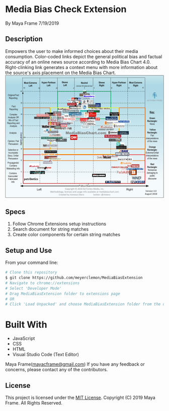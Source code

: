# Media Bias Check Extension
By Maya Frame 7/19/2019
## Description
Empowers the user to make informed choices about their media consumption. Color-coded links depict the general political bias and factual accuracy of an online news source according to Media Bias Chart 4.0.
Right-clinking link generates a context menu with more information about the source's axis placement on the Media Bias Chart.
![Media Bias Chart 4.0](/images/Media-Bias-Chart_4.0.jpg)

## Specs 
1. Follow Chrome Extensions setup instructions
2. Search document for string matches 
3. Create color components for certain string matches

## Setup and Use
From your command line:

```bash
# Clone this repository
$ git clone https://github.com/meyerclemon/MediaBiasExtension
# Navigate to chrome://extensions
# Select 'Developer Mode'
# Drag MediaBiasExtension folder to extensions page
# OR
# Click 'Load Unpacked' and choose MediaBiasExtension folder from the directory
```
# Built With
* JavaScript
* CSS
* HTML
* Visual Studio Code (Text Editor)

Maya Frame(mayacframe@gmail.com)
If you have any feedback or concerns, please contact any of the contributors.

## License

This project is licensed under the [MIT License](https://opensource.org/licenses/MIT). Copyright (C) 2019 Maya Frame. All Rights Reserved.
